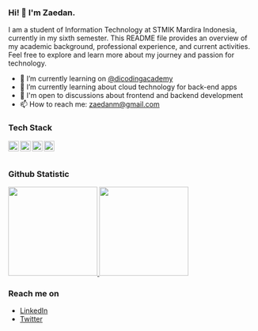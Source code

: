 ### Hi! 👋 I'm Zaedan.

I am a student of Information Technology at STMIK Mardira Indonesia, currently in my sixth semester. This README file provides an overview of my academic background, professional experience, and current activities. Feel free to explore and learn more about my journey and passion for technology.


- 🔭 I’m currently learning on <a href="https://github.com/dicodingacademy">@dicodingacademy</a>
- 🌱 I’m currently learning about cloud technology for back-end apps
- 💬 I'm open to discussions about frontend and backend development
- 📫 How to reach me: zaedanm@gmail.com

### Tech Stack
<a href="#"><img align="left" alt="PHP" title="PHP" width="21px" src="https://upload.wikimedia.org/wikipedia/commons/2/27/PHP-logo.svg" /></a>
<a href="#"><img align="left" alt="CSS" title="CSS" width="21px" src="https://upload.wikimedia.org/wikipedia/commons/d/d5/CSS3_logo_and_wordmark.svg" /></a>
<a href="#"><img align="left" alt="JavaScript" title="JavaScript" width="21px" src="https://upload.wikimedia.org/wikipedia/commons/9/99/Unofficial_JavaScript_logo_2.svg" /></a>
<a href="https://laravel.com/"><img align="left" alt="Laravel" title="Laravel" width="21px" src="https://upload.wikimedia.org/wikipedia/commons/9/9a/Laravel.svg" /></a>
<br>
<br>
  
### Github Statistic
<p align="left">
<a href="https://github.com/mzaedan">
  <img height="180em" src="https://github-readme-stats-eight-theta.vercel.app/api?username=mzaedan&show_icons=true&theme=algolia&include_all_commits=true&count_private=true"/>
  <img height="180em" src="https://github-readme-stats-eight-theta.vercel.app/api/top-langs/?username=mzaedan&layout=compact&langs_count=8&theme=algolia"/>
</a>
</p>

### Reach me on
- <a href="https://www.linkedin.com/in/muhamad-zaedan-al-ghifari-6937a0293//">LinkedIn</a>
- <a href="https://twitter.com/Zaedan1945">Twitter</a>
